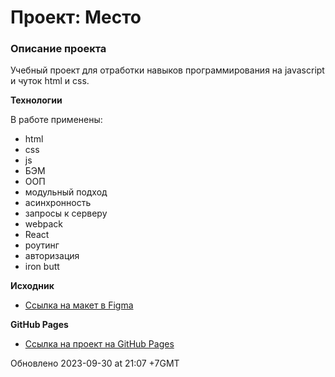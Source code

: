 # Проект: Место

### Описание проекта

Учебный проект для отработки навыков программирования на javascript и чуток html и css.

**Технологии**

В работе применены:

- html
- css
- js
- БЭМ
- ООП
- модульный подход
- асинхронность
- запросы к серверу
- webpack
- React
- роутинг
- авторизация
- iron butt

**Исходник**

- [Ссылка на макет в Figma](https://www.figma.com/file/2cn9N9jSkmxD84oJik7xL7/JavaScript.-Sprint-4?node-id=0%3A1)

**GitHub Pages**

- [Ссылка на проект на GitHub Pages](https://sergeykardashev.github.io/react-mesto-auth/)

Обновлено 2023-09-30 at 21:07 +7GMT

